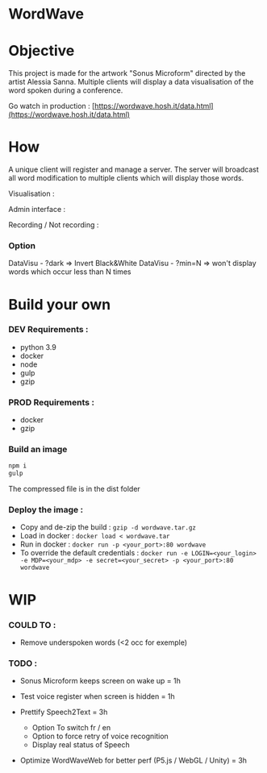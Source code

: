# WordWave 

# Objective

This project is made for the artwork "Sonus Microform" directed by the artist Alessia Sanna. 
Multiple clients will display a data visualisation of the word spoken during a conference. 

Go watch in production : [https://wordwave.hosh.it/data.html](https://wordwave.hosh.it/data.html)

# How 

A unique client will register and manage a server. 
The server will broadcast all word modification to multiple clients which will display those words.

Visualisation : 

Admin interface : 

Recording / Not recording : 

### Option 

DataVisu - ?dark => Invert Black&White
DataVisu - ?min=N => won't display words which occur less than N times


# Build your own

### DEV Requirements : 
- python 3.9
- docker
- node
- gulp
- gzip

### PROD Requirements : 
- docker
- gzip

### Build an image
```cmd
npm i
gulp
```
The compressed file is in the dist folder

### Deploy the image :

- Copy and de-zip the build : `gzip -d wordwave.tar.gz`
- Load in docker : `docker load < wordwave.tar`
- Run in docker : `docker run -p <your_port>:80 wordwave`
- To override the default credentials : `docker run -e LOGIN=<your_login> -e MDP=<your_mdp> -e secret=<your_secret> -p <your_port>:80 wordwave`


# WIP

### COULD TO : 
- Remove underspoken words (<2 occ for exemple)
    
### TODO : 

- Sonus Microform keeps screen on wake up = 1h 
- Test voice register when screen is hidden = 1h

- Prettify Speech2Text = 3h 
   - Option To switch fr / en
   - Option to force retry of voice recognition
   - Display real status of Speech 

- Optimize WordWaveWeb for better perf (P5.js / WebGL / Unity) = 3h